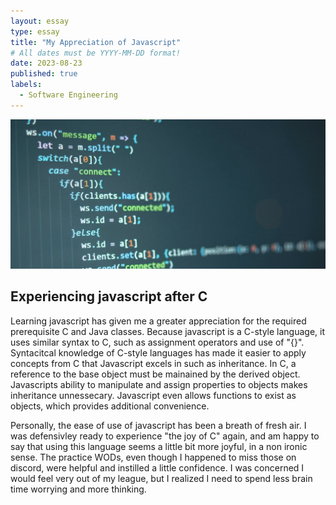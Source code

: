```yaml
---
layout: essay
type: essay
title: "My Appreciation of Javascript"
# All dates must be YYYY-MM-DD format!
date: 2023-08-23
published: true
labels:
  - Software Engineering
---
```

<img width="1200px" class="rounded float-start pe-4" src="../img/javascrip.png">

## Experiencing javascript after C

Learning javascript has given me a greater appreciation for the required prerequisite C and Java classes. Because javascript is a C-style language, it uses similar syntax to C, such as assignment operators and use of "{}". Syntacitcal knowledge of C-style languages has made it easier to apply concepts from C that Javascript excels in such as inheritance. In C, a reference to the base object must be mainained by the derived object. Javascripts ability to manipulate and assign properties to objects makes inheritance unnessecary. Javascript even allows functions to exist as objects, which provides additional convenience. 

Personally, the ease of use of javascript has been a breath of fresh air. I was defensivley ready to experience "the joy of C" again, and am happy to say that using this language seems a little bit more joyful, in a non ironic sense. The practice WODs, even though I happened to miss those on discord, were helpful and instilled a little confidence. I was concerned I would feel very out of my league, but I realized I need to spend less brain time worrying and more thinking. 
